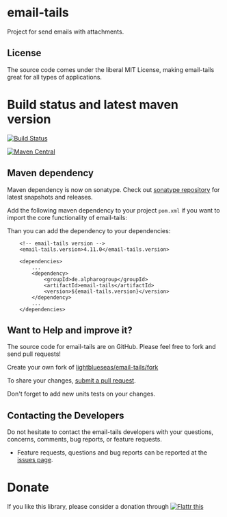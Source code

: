 # email-tails

Project for send emails with attachments. 

## License

The source code comes under the liberal MIT License, making email-tails great for all types of applications.

# Build status and latest maven version
[![Build Status](https://travis-ci.org/lightblueseas/email-tails.svg?branch=master)](https://travis-ci.org/lightblueseas/email-tails)


[![Maven Central](https://maven-badges.herokuapp.com/maven-central/de.alpharogroup/email-tails/badge.svg)](https://maven-badges.herokuapp.com/maven-central/de.alpharogroup/email-tails)

## Maven dependency

Maven dependency is now on sonatype.
Check out [sonatype repository](https://oss.sonatype.org/index.html#nexus-search;gav~de.alpharogroup~email-tails~~~) for latest snapshots and releases.

Add the following maven dependency to your project `pom.xml` if you want to import the core functionality of email-tails:

Than you can add the dependency to your dependencies:

		<!-- email-tails version -->
		<email-tails.version>4.11.0</email-tails.version>

		<dependencies>
			...
			<dependency>
				<groupId>de.alpharogroup</groupId>
				<artifactId>email-tails</artifactId>
				<version>${email-tails.version}</version>
			</dependency>
			...
		</dependencies>


## Want to Help and improve it? ###

The source code for email-tails are on GitHub. Please feel free to fork and send pull requests!

Create your own fork of [lightblueseas/email-tails/fork](https://github.com/lightblueseas/email-tails/fork)

To share your changes, [submit a pull request](https://github.com/lightblueseas/email-tails/pull/new/master).

Don't forget to add new units tests on your changes.

## Contacting the Developers

Do not hesitate to contact the email-tails developers with your questions, concerns, comments, bug reports, or feature requests.
- Feature requests, questions and bug reports can be reported at the [issues page](https://github.com/lightblueseas/email-tails/issues).


# Donate

If you like this library, please consider a donation through 
<a href="https://flattr.com/submit/auto?fid=r7vp62&url=https%3A%2F%2Fgithub.com%2Flightblueseas%2Femail-tails" target="_blank">
<img src="http://api.flattr.com/button/flattr-badge-large.png" alt="Flattr this" title="Flattr this" border="0" />
</a>



